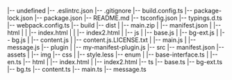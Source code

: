|-- undefined
    |-- .eslintrc.json
    |-- .gitignore
    |-- build.config.ts
    |-- package-lock.json
    |-- package.json
    |-- README.md
    |-- tsconfig.json
    |-- typings.d.ts
    |-- webpack.config.ts
    |-- build
    |-- dist
    |   |-- main.zip
    |   |-- manifest.json
    |   |-- html
    |   |   |-- index.html
    |   |   |-- index2.html
    |   |-- js
    |       |-- base.js
    |       |-- bg-ext.js
    |       |-- bg.js
    |       |-- content.js
    |       |-- content.js.LICENSE.txt
    |       |-- main.js
    |       |-- message.js
    |-- plugin
    |   |-- my-manifest-plugin.js
    |-- src
        |-- manifest.json
        |-- assets
        |   |-- img
        |-- css
        |   |-- style.less
        |-- enum
        |   |-- base-interface.ts
        |   |-- en.ts
        |-- html
        |   |-- index.html
        |   |-- index2.html
        |-- ts
            |-- base.ts
            |-- bg-ext.ts
            |-- bg.ts
            |-- content.ts
            |-- main.ts
            |-- message.ts

